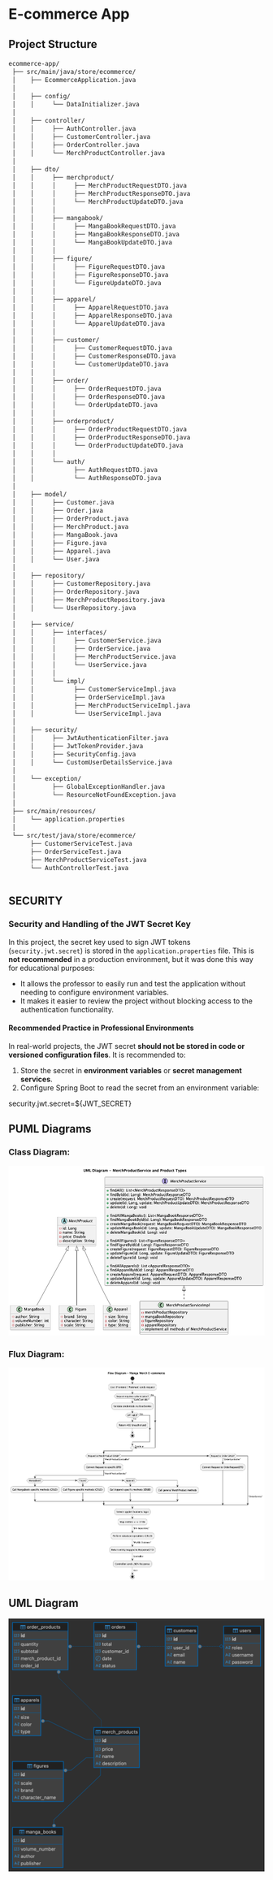 # E-commerce App

## Project Structure

```text
ecommerce-app/
 ├── src/main/java/store/ecommerce/
 │    ├── EcommerceApplication.java
 │
 │    ├── config/
 │    │     └── DataInitializer.java
 │
 │    ├── controller/
 │    │     ├── AuthController.java
 │    │     ├── CustomerController.java
 │    │     ├── OrderController.java
 │    │     └── MerchProductController.java
 │
 │    ├── dto/
 │    │     ├── merchproduct/
 │    │     │     ├── MerchProductRequestDTO.java
 │    │     │     ├── MerchProductResponseDTO.java
 │    │     │     └── MerchProductUpdateDTO.java
 │    │     │
 │    │     ├── mangabook/
 │    │     │     ├── MangaBookRequestDTO.java
 │    │     │     ├── MangaBookResponseDTO.java
 │    │     │     └── MangaBookUpdateDTO.java
 │    │     │
 │    │     ├── figure/
 │    │     │     ├── FigureRequestDTO.java
 │    │     │     ├── FigureResponseDTO.java
 │    │     │     └── FigureUpdateDTO.java
 │    │     │
 │    │     ├── apparel/
 │    │     │     ├── ApparelRequestDTO.java
 │    │     │     ├── ApparelResponseDTO.java
 │    │     │     └── ApparelUpdateDTO.java
 │    │     │
 │    │     ├── customer/
 │    │     │     ├── CustomerRequestDTO.java
 │    │     │     ├── CustomerResponseDTO.java
 │    │     │     └── CustomerUpdateDTO.java
 │    │     │
 │    │     ├── order/
 │    │     │     ├── OrderRequestDTO.java
 │    │     │     ├── OrderResponseDTO.java
 │    │     │     └── OrderUpdateDTO.java
 │    │     │
 │    │     ├── orderproduct/
 │    │     │     ├── OrderProductRequestDTO.java
 │    │     │     ├── OrderProductResponseDTO.java
 │    │     │     └── OrderProductUpdateDTO.java
 │    │     │
 │    │     └── auth/
 │    │           ├── AuthRequestDTO.java
 │    │           └── AuthResponseDTO.java
 │
 │    ├── model/
 │    │     ├── Customer.java
 │    │     ├── Order.java
 │    │     ├── OrderProduct.java
 │    │     ├── MerchProduct.java
 │    │     ├── MangaBook.java
 │    │     ├── Figure.java
 │    │     ├── Apparel.java
 │    │     └── User.java
 │
 │    ├── repository/
 │    │     ├── CustomerRepository.java
 │    │     ├── OrderRepository.java
 │    │     ├── MerchProductRepository.java
 │    │     └── UserRepository.java
 │
 │    ├── service/
 │    │     ├── interfaces/
 │    │     │     ├── CustomerService.java
 │    │     │     ├── OrderService.java
 │    │     │     ├── MerchProductService.java
 │    │     │     └── UserService.java
 │    │     │
 │    │     └── impl/
 │    │           ├── CustomerServiceImpl.java
 │    │           ├── OrderServiceImpl.java
 │    │           ├── MerchProductServiceImpl.java
 │    │           └── UserServiceImpl.java
 │
 │    ├── security/
 │    │     ├── JwtAuthenticationFilter.java
 │    │     ├── JwtTokenProvider.java
 │    │     ├── SecurityConfig.java
 │    │     └── CustomUserDetailsService.java
 │
 │    └── exception/
 │          ├── GlobalExceptionHandler.java
 │          └── ResourceNotFoundException.java
 │
 ├── src/main/resources/
 │    └── application.properties
 │
 └── src/test/java/store/ecommerce/
      ├── CustomerServiceTest.java
      ├── OrderServiceTest.java
      ├── MerchProductServiceTest.java
      └── AuthControllerTest.java


```
## SECURITY

### Security and Handling of the JWT Secret Key

In this project, the secret key used to sign JWT tokens (`security.jwt.secret`) is stored in the `application.properties` file. This is **not recommended** in a production environment, but it was done this way for educational purposes:

- It allows the professor to easily run and test the application without needing to configure environment variables.
- It makes it easier to review the project without blocking access to the authentication functionality.

#### Recommended Practice in Professional Environments

In real-world projects, the JWT secret **should not be stored in code or versioned configuration files**. It is recommended to:

1. Store the secret in **environment variables** or **secret management services**.
2. Configure Spring Boot to read the secret from an environment variable:

security.jwt.secret=${JWT_SECRET}

## PUML Diagrams

### Class Diagram:
![Class Diagram](ecommerce/docs/diagrams/ClassDiagram.png)

### Flux Diagram:
![Flux Diagram](ecommerce/docs/diagrams/FluxDiagram.png)

## UML Diagram

![Diagrama UML](ecommerce/docs/diagrams/Ecommerce.png)
